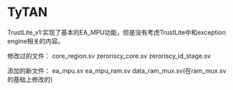 # TyTAN

TrustLite_v1:实现了基本的EA_MPU功能，但是没有考虑TrustLite中和exception engine相关的内容。

修改过的文件：
core_region.sv
zeroriscy_core.sv
zeroriscy_id_stage.sv

添加的新文件：
ea_mpu.sv
ea_mpu_ram.sv
data_ram_mux.sv(在ram_mux.sv的基础上修改的)
